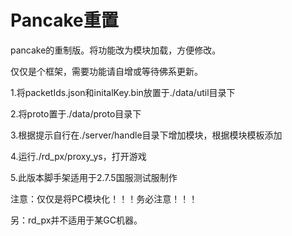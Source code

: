 # Pancake重置

pancake的重制版。将功能改为模块加载，方便修改。

仅仅是个框架，需要功能请自增或等待佛系更新。

1.将packetIds.json和initalKey.bin放置于./data/util目录下

2.将proto置于./data/proto目录下

3.根据提示自行在./server/handle目录下增加模块，根据模块模板添加

4.运行./rd_px/proxy_ys，打开游戏

5.此版本脚手架适用于2.7.5国服测试服制作



注意：仅仅是将PC模块化！！！务必注意！！！

另：rd_px并不适用于某GC机器。